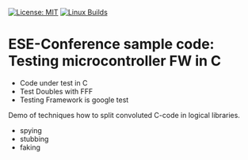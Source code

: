 [![License: MIT](https://img.shields.io/badge/License-MIT-yellow.svg)](https://opensource.org/licenses/MIT)
[![Linux Builds](https://github.com/quattervals/ese/actions/workflows/cmake.yml/badge.svg)](https://github.com/quattervals/ese/actions/workflows/cmake.yml )

# ESE-Conference sample code: Testing microcontroller FW in C

- Code under test in C
- Test Doubles with FFF
- Testing Framework is google test

Demo of techniques how to split convoluted C-code in logical libraries.
- spying
- stubbing
- faking

